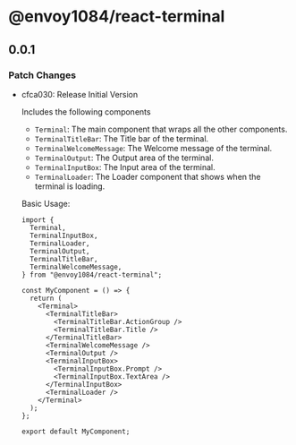 # @envoy1084/react-terminal

## 0.0.1

### Patch Changes

- cfca030: Release Initial Version

  Includes the following components

  - `Terminal`: The main component that wraps all the other components.
  - `TerminalTitleBar`: The Title bar of the terminal.
  - `TerminalWelcomeMessage`: The Welcome message of the terminal.
  - `TerminalOutput`: The Output area of the terminal.
  - `TerminalInputBox`: The Input area of the terminal.
  - `TerminalLoader`: The Loader component that shows when the terminal is loading.

  Basic Usage:

  ```tsx
  import {
    Terminal,
    TerminalInputBox,
    TerminalLoader,
    TerminalOutput,
    TerminalTitleBar,
    TerminalWelcomeMessage,
  } from "@envoy1084/react-terminal";

  const MyComponent = () => {
    return (
      <Terminal>
        <TerminalTitleBar>
          <TerminalTitleBar.ActionGroup />
          <TerminalTitleBar.Title />
        </TerminalTitleBar>
        <TerminalWelcomeMessage />
        <TerminalOutput />
        <TerminalInputBox>
          <TerminalInputBox.Prompt />
          <TerminalInputBox.TextArea />
        </TerminalInputBox>
        <TerminalLoader />
      </Terminal>
    );
  };

  export default MyComponent;
  ```
